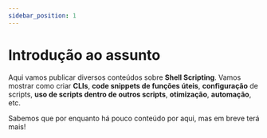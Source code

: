 ```yaml
---
sidebar_position: 1
---
```


# Introdução ao assunto

Aqui vamos publicar diversos conteúdos sobre **Shell Scripting**. Vamos mostrar como criar **CLIs**, **code snippets de funções úteis**, **configuração** de scripts, **uso de scripts dentro de outros scripts**, **otimização**, **automação**, etc.

Sabemos que por enquanto há pouco conteúdo por aqui, mas em breve terá mais!